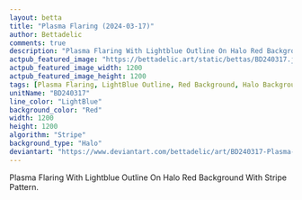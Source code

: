 ```yaml
---
layout: betta
title: "Plasma Flaring (2024-03-17)"
author: Bettadelic
comments: true
description: "Plasma Flaring With Lightblue Outline On Halo Red Background With Stripe Pattern."
actpub_featured_image: "https://bettadelic.art/static/bettas/BD240317.jpg"
actpub_featured_image_width: 1200
actpub_featured_image_height: 1200
tags: [Plasma Flaring, LightBlue Outline, Red Background, Halo Background Pattern, Stripe Pattern, March 2024]
unitName: "BD240317"
line_color: "LightBlue"
background_color: "Red"
width: 1200
height: 1200
algorithm: "Stripe"
background_type: "Halo"
deviantart: "https://www.deviantart.com/bettadelic/art/BD240317-Plasma-Flaring-2024-03-17-1032500813"
---
```


Plasma Flaring With Lightblue Outline On Halo Red Background With Stripe Pattern.
